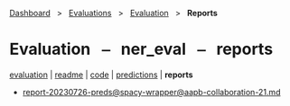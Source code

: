 [Dashboard](../../../index.md)  &nbsp; > &nbsp; [Evaluations](../../index.md)  &nbsp; > &nbsp; [Evaluation](../index.md)  &nbsp; > &nbsp; **Reports** 

# Evaluation &nbsp; ⎯ &nbsp; ner_eval &nbsp; ⎯ &nbsp; reports

[evaluation](../index.md) | [readme](../readme.md) | [code](../code.md) | [predictions](../predictions/index.md) | **reports** 

- [report-20230726-preds@spacy-wrapper@aapb-collaboration-21.md](https://github.com/clamsproject/aapb-evaluations/tree/854eeb362d3500232982eda53bda4eb47d76df51/ner_eval/report-20230726-preds@spacy-wrapper@aapb-collaboration-21.md)
